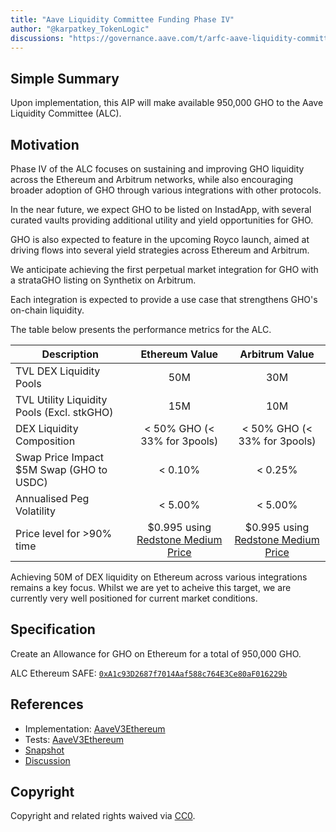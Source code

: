 ```yaml
---
title: "Aave Liquidity Committee Funding Phase IV"
author: "@karpatkey_TokenLogic"
discussions: "https://governance.aave.com/t/arfc-aave-liquidity-committee-funding-phase-iv/19188"
---
```


## Simple Summary

Upon implementation, this AIP will make available 950,000 GHO to the Aave Liquidity Committee (ALC).

## Motivation

Phase IV of the ALC focuses on sustaining and improving GHO liquidity across the Ethereum and Arbitrum networks, while also encouraging broader adoption of GHO through various integrations with other protocols.

In the near future, we expect GHO to be listed on InstadApp, with several curated vaults providing additional utility and yield opportunities for GHO.

GHO is also expected to feature in the upcoming Royco launch, aimed at driving flows into several yield strategies across Ethereum and Arbitrum.

We anticipate achieving the first perpetual market integration for GHO with a strataGHO listing on Synthetix on Arbitrum.

Each integration is expected to provide a use case that strengthens GHO's on-chain liquidity.

The table below presents the performance metrics for the ALC.

| Description                                |                                   Ethereum Value                                   |                                   Arbitrum Value                                   |
| ------------------------------------------ | :--------------------------------------------------------------------------------: | :--------------------------------------------------------------------------------: |
| TVL DEX Liquidity Pools                    |                                        50M                                         |                                        30M                                         |
| TVL Utility Liquidity Pools (Excl. stkGHO) |                                        15M                                         |                                        10M                                         |
| DEX Liquidity Composition                  |                            < 50% GHO (< 33% for 3pools)                            |                            < 50% GHO (< 33% for 3pools)                            |
| Swap Price Impact $5M Swap (GHO to USDC)   |                                      < 0.10%                                       |                                      < 0.25%                                       |
| Annualised Peg Volatility                  |                                      < 5.00%                                       |                                      < 5.00%                                       |
| Price level for >90% time                  | $0.995 using [Redstone Medium Price](https://app.redstone.finance/#/app/token/GHO) | $0.995 using [Redstone Medium Price](https://app.redstone.finance/#/app/token/GHO) |

Achieving 50M of DEX liquidity on Ethereum across various integrations remains a key focus. Whilst we are yet to acheive this target, we are currently very well positioned for current market conditions.

## Specification

Create an Allowance for GHO on Ethereum for a total of 950,000 GHO.

ALC Ethereum SAFE: [`0xA1c93D2687f7014Aaf588c764E3Ce80aF016229b`](https://etherscan.io/address/0xA1c93D2687f7014Aaf588c764E3Ce80aF016229b)

## References

- Implementation: [AaveV3Ethereum](https://github.com/bgd-labs/aave-proposals-v3/blob/main/src/20240930_AaveV3Ethereum_AaveLiquidityCommitteeFundingPhaseIV/AaveV3Ethereum_AaveLiquidityCommitteeFundingPhaseIV_20240930.sol)
- Tests: [AaveV3Ethereum](https://github.com/bgd-labs/aave-proposals-v3/blob/main/src/20240930_AaveV3Ethereum_AaveLiquidityCommitteeFundingPhaseIV/AaveV3Ethereum_AaveLiquidityCommitteeFundingPhaseIV_20240930.t.sol)
- [Snapshot](https://snapshot.org/#/aave.eth/proposal/0x7b59c555f5a51a3377b1aee0f5f21fc205958f1388926efb94172644bacfa1d6)
- [Discussion](https://governance.aave.com/t/arfc-aave-liquidity-committee-funding-phase-iv/19188)

## Copyright

Copyright and related rights waived via [CC0](https://creativecommons.org/publicdomain/zero/1.0/).
